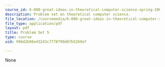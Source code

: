 ```yaml
---
course_id: 6-080-great-ideas-in-theoretical-computer-science-spring-2008
description: Problem set on theoretical computer science.
file_location: /coursemedia/6-080-great-ideas-in-theoretical-computer-science-spring-2008/996d2b96e43243c7778790d07b5269af_ps5.pdf
file_type: application/pdf
layout: pdf
title: Problem Set 5
type: course
uid: 996d2b96e43243c7778790d07b5269af

---
```

None